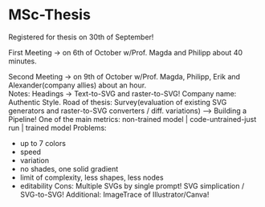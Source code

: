 # MSc-Thesis
Registered for thesis on 30th of September!

First Meeting -> on 6th of October w/Prof. Magda and Philipp about 40 minutes.

Second Meeting -> on 9th of October w/Prof. Magda, Philipp, Erik and Alexander(company allies) about an hour.  
Notes: 
Headings -> Text-to-SVG and raster-to-SVG!
Company name: Authentic Style.
Road of thesis: Survey(evaluation of existing SVG generators and raster-to-SVG converters / diff. variations) --> Building a Pipeline! 
One of the main metrics: non-trained model | code-untrained-just run | trained model 
Problems: 
- up to 7 colors
- speed
- variation
- no shades, one solid gradient
- limit of complexity, less shapes, less nodes
- editability
Cons: Multiple SVGs by single prompt! SVG simplication / SVG-to-SVG! 
Additional: ImageTrace of Illustrator/Canva!
